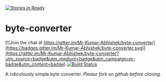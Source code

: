 [![Stories in Ready](https://badge.waffle.io/Mr-Kumar-Abhishek/byte-converter.png?label=ready&title=Ready)](https://waffle.io/Mr-Kumar-Abhishek/byte-converter)
# byte-converter 

[![Join the chat at https://gitter.im/Mr-Kumar-Abhishek/byte-converter](https://badges.gitter.im/Mr-Kumar-Abhishek/byte-converter.svg)](https://gitter.im/Mr-Kumar-Abhishek/byte-converter?utm_source=badge&utm_medium=badge&utm_campaign=pr-badge&utm_content=badge) [![Build Status](https://travis-ci.org/Mr-Kumar-Abhishek/byte-converter.svg?branch=master)](https://travis-ci.org/Mr-Kumar-Abhishek/byte-converter)

A ridiculously simple byte converter. *Please fork on github before cloning.*

